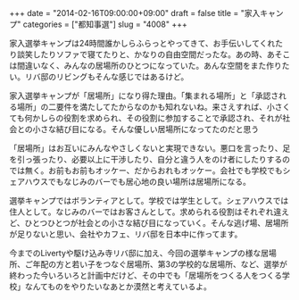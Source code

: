 +++
date = "2014-02-16T09:00:00+09:00"
draft = false
title = "家入キャンプ"
categories = ["都知事選"]
slug = "4008"
+++

家入選挙キャンプは24時間誰かしらふらっとやってきて、お手伝いしてくれたり談笑したりソファで寝てたりと、かなりの自由空間だったな。あの時、あそこは間違いなく、みんなの居場所のひとつになっていた。あんな空間をまた作りたい。リバ邸のリビングもそんな感じではあるけど。

家入選挙キャンプが「居場所」になり得た理由。「集まれる場所」と「承認される場所」の二要件を満たしてたからなのかも知れないね。来さえすれば、小さくても何かしらの役割を求められ、その役割に参加することで承認され、それが社会との小さな結び目になる。そんな優しい居場所になってたのだと思う

「居場所」はお互いにみんなやさしくないと実現できない。悪口を言ったり、足を引っ張ったり、必要以上に干渉したり、自分と違う人をのけ者にしたりするのでは無く。お前もお前もオッケー、だからおれもオッケー。会社でも学校でもシェアハウスでもなじみのバーでも居心地の良い場所は居場所になる。

選挙キャンプではボランティアとして。学校では学生として。シェアハウスでは住人として。なじみのバーではお客さんとして。求められる役割はそれぞれ違えど、ひとつひとつが社会との小さな結び目になっていく。そんな逃げ場、居場所が足りないと思い、会社やカフェ、リバ邸を日本中に作ってます。

今までのLivertyや駆け込み寺リバ邸に加え、今回の選挙キャンプの様な居場所、ご年配の方と若い子をつなぐ居場所、第3の学校的な居場所、など、選挙が終わった今いろいろと計画中だけど、その中でも「居場所をつくる人をつくる学校」なんてものをやりたいなあとか漠然と考えているよ。
